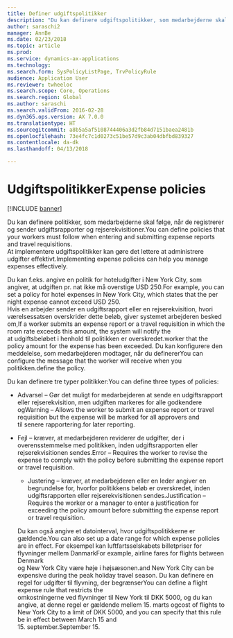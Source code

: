 ```yaml
---
title: Definer udgiftspolitikker
description: "Du kan definere udgiftspolitikker, som medarbejderne skal følge, når de registrerer og sender udgiftsrapporter og rejserekvisitioner i Microsoft Dynamics 365 for Finance and Operations."
author: saraschi2
manager: AnnBe
ms.date: 02/23/2018
ms.topic: article
ms.prod: 
ms.service: dynamics-ax-applications
ms.technology: 
ms.search.form: SysPolicyListPage, TrvPolicyRule
audience: Application User
ms.reviewer: twheeloc
ms.search.scope: Core, Operations
ms.search.region: Global
ms.author: saraschi
ms.search.validFrom: 2016-02-28
ms.dyn365.ops.version: AX 7.0.0
ms.translationtype: HT
ms.sourcegitcommit: a8b5a5af5108744406a3d2fb84d7151baea2481b
ms.openlocfilehash: 73e4fc7c1d0273c51be57d9c3ab04dbfbd839327
ms.contentlocale: da-dk
ms.lasthandoff: 04/13/2018

---
```


# <a name="expense-policies"></a><span data-ttu-id="775a7-103">Udgiftspolitikker</span><span class="sxs-lookup"><span data-stu-id="775a7-103">Expense policies</span></span>

[!INCLUDE [banner](../includes/banner.md)]

<span data-ttu-id="775a7-104">Du kan definere politikker, som medarbejderne skal følge, når de registrerer og sender udgiftsrapporter og rejserekvisitioner.</span><span class="sxs-lookup"><span data-stu-id="775a7-104">You can define policies that your workers must follow when entering and submitting expense reports and travel requisitions.</span></span>         
<span data-ttu-id="775a7-105">At implementere udgiftspolitikker kan gøre det lettere at administrere udgifter effektivt.</span><span class="sxs-lookup"><span data-stu-id="775a7-105">Implementing expense policies can help you manage expenses effectively.</span></span>         

<span data-ttu-id="775a7-106">Du kan f.eks. angive en politik for hoteludgifter i New York City, som angiver, at udgiften pr. nat ikke må overstige USD 250.</span><span class="sxs-lookup"><span data-stu-id="775a7-106">For example, you can set a policy for hotel expenses in New York City, which states that the per night expense cannot exceed USD 250.</span></span>       
<span data-ttu-id="775a7-107">Hvis en arbejder sender en udgiftsrapport eller en rejserekvisition, hvori værelsessatsen overskrider dette beløb, giver systemet arbejderen besked om,</span><span class="sxs-lookup"><span data-stu-id="775a7-107">If a worker submits an expense report or a travel requisition in which the room rate exceeds this amount, the system will notify the</span></span>        
<span data-ttu-id="775a7-108">at udgiftsbeløbet i henhold til politikken er overskredet.</span><span class="sxs-lookup"><span data-stu-id="775a7-108">worker that the policy amount for the expense has been exceeded.</span></span> <span data-ttu-id="775a7-109">Du kan konfigurere den meddelelse, som medarbejderen modtager, når du definerer</span><span class="sxs-lookup"><span data-stu-id="775a7-109">You can configure the message that the worker will receive when you</span></span>        
<span data-ttu-id="775a7-110">politikken.</span><span class="sxs-lookup"><span data-stu-id="775a7-110">define the policy.</span></span>      
        
<span data-ttu-id="775a7-111">Du kan definere tre typer politikker:</span><span class="sxs-lookup"><span data-stu-id="775a7-111">You can define three types of policies:</span></span>         
        
- <span data-ttu-id="775a7-112">Advarsel – Gør det muligt for medarbejderen at sende en udgiftsrapport eller rejserekvisition, men udgiften markeres for alle godkendere og</span><span class="sxs-lookup"><span data-stu-id="775a7-112">Warning – Allows the worker to submit an expense report or travel requisition but the expense will be marked for all approvers and</span></span>        
  <span data-ttu-id="775a7-113">til senere rapportering.</span><span class="sxs-lookup"><span data-stu-id="775a7-113">for later reporting.</span></span>        

- <span data-ttu-id="775a7-114">Fejl – kræver, at medarbejderen reviderer de udgifter, der i overensstemmelse med politikken, inden udgiftsrapporten eller rejserekvisitionen sendes.</span><span class="sxs-lookup"><span data-stu-id="775a7-114">Error – Requires the worker to revise the expense to comply with the policy before submitting the expense report or travel requisition.</span></span>       
 
  - <span data-ttu-id="775a7-115">Justering – kræver, at medarbejderen eller en leder angiver en begrundelse for, hvorfor politikkens beløb er overskredet, inden udgiftsrapporten eller rejserekvisitionen sendes.</span><span class="sxs-lookup"><span data-stu-id="775a7-115">Justification – Requires the worker or a manager to enter a justification for exceeding the policy amount before submitting the expense report or travel requisition.</span></span>        
 
  <span data-ttu-id="775a7-116">Du kan også angive et datointerval, hvor udgiftspolitikkerne er gældende.</span><span class="sxs-lookup"><span data-stu-id="775a7-116">You can also set up a date range for which expense policies are in effect.</span></span> <span data-ttu-id="775a7-117">For eksempel kan luftfartsselskabets billetpriser for flyvninger mellem Danmark</span><span class="sxs-lookup"><span data-stu-id="775a7-117">For example, airline fares for flights between Denmark</span></span>      
  <span data-ttu-id="775a7-118">og New York City være høje i højsæsonen.</span><span class="sxs-lookup"><span data-stu-id="775a7-118">and New York City can be expensive during the peak holiday travel season.</span></span> <span data-ttu-id="775a7-119">Du kan definere en regel for udgifter til flyvning, der begrænser</span><span class="sxs-lookup"><span data-stu-id="775a7-119">You can define a flight expense rule that restricts the</span></span>      
  <span data-ttu-id="775a7-120">omkostningerne ved flyvninger til New York til DKK 5000, og du kan angive, at denne regel er gældende mellem 15. marts og</span><span class="sxs-lookup"><span data-stu-id="775a7-120">cost of flights to New York City to a limit of DKK 5000, and you can specify that this rule be in effect between March 15 and</span></span>      
  <span data-ttu-id="775a7-121">15. september.</span><span class="sxs-lookup"><span data-stu-id="775a7-121">September 15.</span></span>

